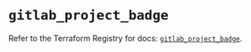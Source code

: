 # `gitlab_project_badge`

Refer to the Terraform Registry for docs: [`gitlab_project_badge`](https://registry.terraform.io/providers/gitlabhq/gitlab/17.11.0/docs/resources/project_badge).
